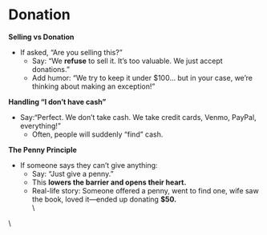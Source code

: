 # Donation

**Selling vs Donation**

* If asked, “Are you selling this?”
  * Say: “We **refuse** to sell it. It’s too valuable. We just accept donations.”
  * Add humor: “We try to keep it under $100… but in your case, we’re thinking about making an exception!”

**Handling “I don’t have cash”**

* Say:“Perfect. We don’t take cash. We take credit cards, Venmo, PayPal, everything!”
  * Often, people will suddenly “find” cash.

**The Penny Principle**

* If someone says they can’t give anything:
  * Say: “Just give a penny.”
  * This **lowers the barrier and opens their heart.**
  * Real-life story: Someone offered a penny, went to find one, wife saw the book, loved it—ended up donating **$50.**\
    \


\
